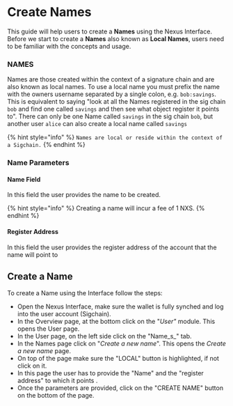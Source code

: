 # Create Names

This guide will help users to create a **Names** using the Nexus Interface. Before we start to create a **Names** also known as **Local Names**, users need to be familiar with the concepts and usage.

### NAMES

Names are those created within the context of a signature chain and are also known as local names. To use a local name you must prefix the name with the owners username separated by a single colon, e.g. `bob:savings`. This is equivalent to saying "look at all the Names registered in the sig chain `bob` and find one called `savings` and then see what object register it points to". There can only be one Name called `savings` in the sig chain `bob`, but another user  `alice` can also create a local name called `savings`

{% hint style="info" %}
`Names are local or reside within the context of a Sigchain.`
{% endhint %}

### Name Parameters

#### Name Field

In this field the user provides the name to be created.

{% hint style="info" %}
Creating a name will incur a fee of 1 NXS.
{% endhint %}

#### Register Address

In this field the user provides the register address of the account that the name will point to&#x20;

## Create a Name

To create a Name using the Interface follow the steps:

* Open the Nexus Interface, make sure the wallet is fully synched and log into the user account (Sigchain).
* In the Overview page, at the bottom click on the "_User"_ module. This opens the User page.
* In the User page, on the left side click on the "Name_s_" tab.
* In the Names page click on "_Create a new name_". This opens the _Create a new name_ page.&#x20;
* On top of the page make sure the "LOCAL" button is highlighted, if not click on it.
* In this page the user has to provide the "Name" and the "register address" to which it points .&#x20;
* Once the parameters are provided, click on the "CREATE NAME" button on the bottom of the page.
